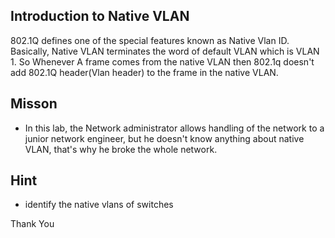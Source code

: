## Introduction to Native VLAN

802.1Q defines one of the special features known as Native Vlan ID. Basically, Native VLAN terminates the word of default VLAN which is VLAN 1. So Whenever A frame comes from the native VLAN then 802.1q doesn't add 802.1Q header(Vlan header) to the frame in the native VLAN.

## Misson
- In this lab, the Network administrator allows handling of the network to a junior network engineer, but he doesn't know anything about native VLAN, that's why he broke the whole network.


## Hint 
- identify the native vlans of switches

Thank You
